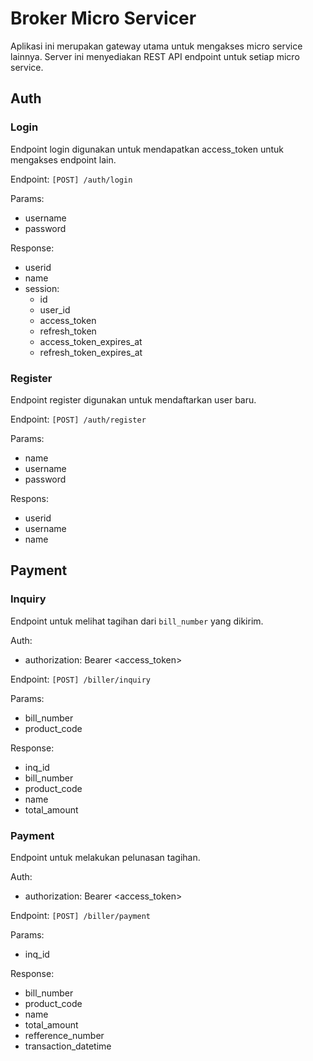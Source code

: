 # Broker Micro Servicer

Aplikasi ini merupakan gateway utama untuk mengakses micro service lainnya. Server ini menyediakan REST API endpoint untuk setiap micro service.

## Auth
### Login
Endpoint login digunakan untuk mendapatkan access_token untuk mengakses endpoint lain.

Endpoint: `[POST] /auth/login`

Params:
- username
- password

Response:
- userid
- name
- session:
    - id
    - user_id
    - access_token
    - refresh_token
    - access_token_expires_at
    - refresh_token_expires_at

### Register
Endpoint register digunakan untuk mendaftarkan user baru.

Endpoint: `[POST] /auth/register`

Params:
- name
- username
- password

Respons:
- userid
- username
- name

## Payment
### Inquiry
Endpoint untuk melihat tagihan dari `bill_number` yang dikirim.

Auth:
- authorization: Bearer <access_token>

Endpoint: `[POST] /biller/inquiry`

Params:
- bill_number
- product_code

Response:
- inq_id
- bill_number
- product_code
- name
- total_amount

### Payment
Endpoint untuk melakukan pelunasan tagihan.

Auth:
- authorization: Bearer <access_token>

Endpoint: `[POST] /biller/payment`

Params:
- inq_id

Response:
- bill_number
- product_code
- name
- total_amount
- refference_number
- transaction_datetime